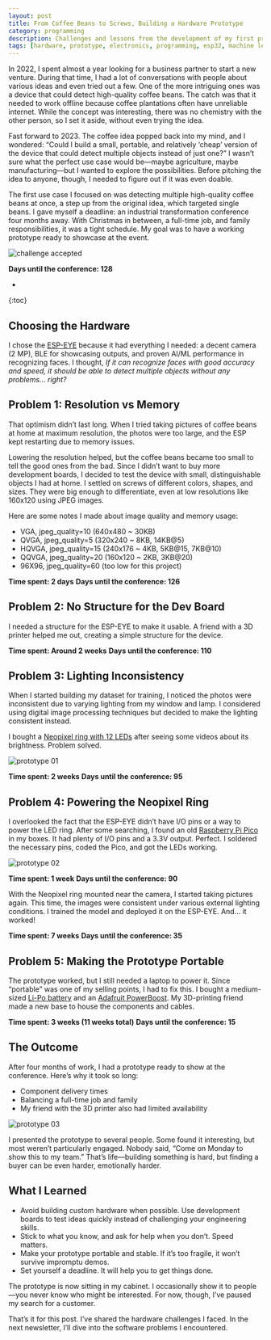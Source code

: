 ```yaml
---
layout: post
title: From Coffee Beans to Screws, Building a Hardware Prototype
category: programming
description: Challenges and lessons from the development of my first product prototype
tags: [hardware, prototype, electronics, programming, esp32, machine learning]
---
```


In 2022, I spent almost a year looking for a business partner to start a new venture. During that time, I had a lot of conversations with people about various ideas and even tried out a few. One of the more intriguing ones was a device that could detect high-quality coffee beans. The catch was that it needed to work offline because coffee plantations often have unreliable internet. While the concept was interesting, there was no chemistry with the other person, so I set it aside, without even trying the idea.

Fast forward to 2023. The coffee idea popped back into my mind, and I wondered: “Could I build a small, portable, and relatively ‘cheap’ version of the device that could detect multiple objects instead of just one?” I wasn’t sure what the perfect use case would be—maybe agriculture, maybe manufacturing—but I wanted to explore the possibilities. Before pitching the idea to anyone, though, I needed to figure out if it was even doable.

The first use case I focused on was detecting multiple high-quality coffee beans at once, a step up from the original idea, which targeted single beans. I gave myself a deadline: an industrial transformation conference four months away. With Christmas in between, a full-time job, and family responsibilities, it was a tight schedule. My goal was to have a working prototype ready to showcase at the event.

![challenge accepted](/images/posts/challenge_accepted.png)

**Days until the conference: 128**

* 
{:toc}

## Choosing the Hardware

I chose the [ESP-EYE](https://github.com/espressif/esp-who/blob/master/docs/en/get-started/ESP-EYE_Getting_Started_Guide.md) because it had everything I needed: a decent camera (2 MP), BLE for showcasing outputs, and proven AI/ML performance in recognizing faces. I thought, _If it can recognize faces with good accuracy and speed, it should be able to detect multiple objects without any problems… right?_

## Problem 1: Resolution vs Memory

That optimism didn’t last long. When I tried taking pictures of coffee beans at home at maximum resolution, the photos were too large, and the ESP kept restarting due to memory issues.

Lowering the resolution helped, but the coffee beans became too small to tell the good ones from the bad. Since I didn’t want to buy more development boards, I decided to test the device with small, distinguishable objects I had at home. I settled on screws of different colors, shapes, and sizes. They were big enough to differentiate, even at low resolutions like 160x120 using JPEG images.

Here are some notes I made about image quality and memory usage:

- VGA, jpeg_quality=10 (640x480 ~ 30KB)
- QVGA, jpeg_quality=5 (320x240 ~ 8KB, 14KB@5)
- HQVGA, jpeg_quality=15 (240x176 ~ 4KB, 5KB@15, 7KB@10)
- QQVGA, jpeg_quality=20 (160x120 ~ 2KB, 3KB@20)
- 96X96, jpeg_quality=60 (too low for this project)

**Time spent: 2 days**
**Days until the conference: 126**

## Problem 2: No Structure for the Dev Board

I needed a structure for the ESP-EYE to make it usable. A friend with a 3D printer helped me out, creating a simple structure for the device.

**Time spent: Around 2 weeks**
**Days until the conference: 110**

## Problem 3: Lighting Inconsistency

When I started building my dataset for training, I noticed the photos were inconsistent due to varying lighting from my window and lamp. I considered using digital image processing techniques but decided to make the lighting consistent instead.

I bought a [Neopixel ring with 12 LEDs](https://www.az-delivery.de/en/products/rgb-led-ring-ws2812-mit-12-rgb-leds-5v-fuer-arduino) after seeing some videos about its brightness. Problem solved.

![prototype 01](/images/posts/prototype_yolo_01.png)

**Time spent: 2 weeks**
**Days until the conference: 95**

## Problem 4: Powering the Neopixel Ring

I overlooked the fact that the ESP-EYE didn’t have I/O pins or a way to power the LED ring. After some searching, I found an old [Raspberry Pi Pico](https://datasheets.raspberrypi.com/pico/pico-datasheet.pdf) in my boxes. It had plenty of I/O pins and a 3.3V output. Perfect. I soldered the necessary pins, coded the Pico, and got the LEDs working.

![prototype 02](/images/posts/prototype_yolo_02.png)

**Time spent: 1 week**
**Days until the conference: 90**

With the Neopixel ring mounted near the camera, I started taking pictures again. This time, the images were consistent under various external lighting conditions. I trained the model and deployed it on the ESP-EYE. And… it worked!

**Time spent: 7 weeks**
**Days until the conference: 35**

## Problem 5: Making the Prototype Portable

The prototype worked, but I still needed a laptop to power it. Since “portable” was one of my selling points, I had to fix this. I bought a medium-sized [Li-Po battery](https://www.adafruit.com/product/2011) and an [Adafruit PowerBoost](https://www.adafruit.com/product/2465). My 3D-printing friend made a new base to house the components and cables. 

**Time spent: 3 weeks (11 weeks total)**
**Days until the conference: 15**

## The Outcome

After four months of work, I had a prototype ready to show at the conference. Here’s why it took so long:

- Component delivery times
- Balancing a full-time job and family
- My friend with the 3D printer also had limited availability

![prototype 03](/images/posts/prototype_yolo_03.png)

I presented the prototype to several people. Some found it interesting, but most weren’t particularly engaged. Nobody said, “Come on Monday to show this to my team.” That’s life—building something is hard, but finding a buyer can be even harder, emotionally harder.

## What I Learned

- Avoid building custom hardware when possible. Use development boards to test ideas quickly instead of challenging your engineering skills.
- Stick to what you know, and ask for help when you don’t. Speed matters.
- Make your prototype portable and stable. If it’s too fragile, it won’t survive impromptu demos.
- Set yourself a deadline. It will help you to get things done.

The prototype is now sitting in my cabinet. I occasionally show it to people—you never know who might be interested. For now, though, I’ve paused my search for a customer.

That’s it for this post. I’ve shared the hardware challenges I faced. In the next newsletter, I’ll dive into the software problems I encountered.

